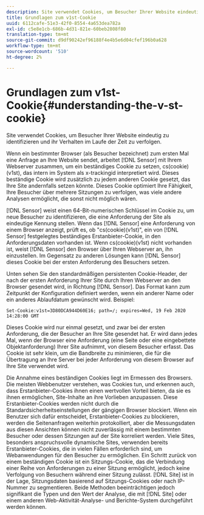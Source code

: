 ```yaml
---
description: Site verwendet Cookies, um Besucher Ihrer Website eindeutig zu identifizieren und ihr Verhalten im Laufe der Zeit zu verfolgen.
title: Grundlagen zum v1st-Cookie
uuid: 6112cafe-51e3-42f0-8554-4a653dea782a
exl-id: c5e8e1cb-686b-4d31-821e-60beb2808f80
translation-type: tm+mt
source-git-commit: d9df90242ef96188f4e4b5e6d04cfef196b0a628
workflow-type: tm+mt
source-wordcount: '510'
ht-degree: 2%

---
```


# Grundlagen zum v1st-Cookie{#understanding-the-v-st-cookie}

Site verwendet Cookies, um Besucher Ihrer Website eindeutig zu identifizieren und ihr Verhalten im Laufe der Zeit zu verfolgen.

Wenn ein bestimmter Browser (als Besucher bezeichnet) zum ersten Mal eine Anfrage an Ihre Website sendet, arbeitet [!DNL Sensor] mit Ihrem Webserver zusammen, um ein beständiges Cookie zu setzen, cs(cookie)(v1st), das intern im System als x-trackingid interpretiert wird. Dieses beständige Cookie wird zusätzlich zu jedem anderen Cookie gesetzt, das Ihre Site andernfalls setzen könnte. Dieses Cookie optimiert Ihre Fähigkeit, Ihre Besucher über mehrere Sitzungen zu verfolgen, was viele andere Analysen ermöglicht, die sonst nicht möglich wären.

[!DNL Sensor] weist einen 64-Bit-numerischen Schlüssel im Cookie zu, um neue Besucher zu identifizieren, die eine Anforderung der Site als eindeutige Kennung stellen. Wenn das [!DNL Sensor] eine Anforderung von einem Browser anzeigt, prüft es, ob &quot;cs(cookie)(v1st)&quot;, ein von [!DNL Sensor] festgelegtes beständiges Erstanbieter-Cookie, in den Anforderungsdaten vorhanden ist. Wenn cs(cookie)(v1st) nicht vorhanden ist, weist [!DNL Sensor] den Browser über Ihren Webserver an, ihn einzustellen. Im Gegensatz zu anderen Lösungen kann [!DNL Sensor] dieses Cookie bei der ersten Anforderung des Besuchers setzen.

Unten sehen Sie den standardmäßigen persistenten Cookie-Header, der nach der ersten Anforderung Ihrer Site durch Ihren Webserver an den Browser gesendet wird, in Richtung [!DNL Sensor]. Das Format kann zum Zeitpunkt der Konfiguration definiert werden, wenn ein anderer Name oder ein anderes Ablaufdatum gewünscht wird. Beispiel:

```
Set-Cookie:v1st=3D80DCA944D60E16; path=/; expires=Wed, 19 Feb 2020 14:28:00 GMT
```

Dieses Cookie wird nur einmal gesetzt, und zwar bei der ersten Anforderung, die der Besucher an Ihre Site gesendet hat. Er wird dann jedes Mal, wenn der Browser eine Anforderung (eine Seite oder eine eingebettete Objektanforderung) Ihrer Site aufnimmt, von diesem Besucher erfasst. Das Cookie ist sehr klein, um die Bandbreite zu minimieren, die für die Übertragung an Ihre Server bei jeder Anforderung von diesem Browser auf Ihre Site verwendet wird.

Die Annahme eines beständigen Cookies liegt im Ermessen des Browsers. Die meisten Webbenutzer verstehen, was Cookies tun, und erkennen auch, dass Erstanbieter-Cookies ihnen einen wertvollen Vorteil bieten, da sie es ihnen ermöglichen, Site-Inhalte an ihre Vorlieben anzupassen. Diese Erstanbieter-Cookies werden nicht durch die Standardsicherheitseinstellungen der gängigen Browser blockiert. Wenn ein Benutzer sich dafür entscheidet, Erstanbieter-Cookies zu blockieren, werden die Seitenanfragen weiterhin protokolliert, aber die Messungsdaten aus diesen Ansichten können nicht zuverlässig mit einem bestimmten Besucher oder dessen Sitzungen auf der Site korreliert werden. Viele Sites, besonders anspruchsvolle dynamische Sites, verwenden bereits Erstanbieter-Cookies, die in vielen Fällen erforderlich sind, um Webanwendungen für den Besucher zu ermöglichen. Ein Schritt zurück von einem beständigen Cookie ist ein Sitzungs-Cookie, das die Verbindung einer Reihe von Anforderungen zu einer Sitzung ermöglicht, jedoch keine Verfolgung von Besuchern während einer Sitzung zulässt. [!DNL Site] ist in der Lage, Sitzungsdaten basierend auf Sitzungs-Cookies oder nach IP-Nummer zu segmentieren. Beide Methoden beeinträchtigen jedoch signifikant die Typen und den Wert der Analyse, die mit  [!DNL Site] oder einem anderen Web-Aktivität-Analyse- und Berichte-System durchgeführt werden können.
